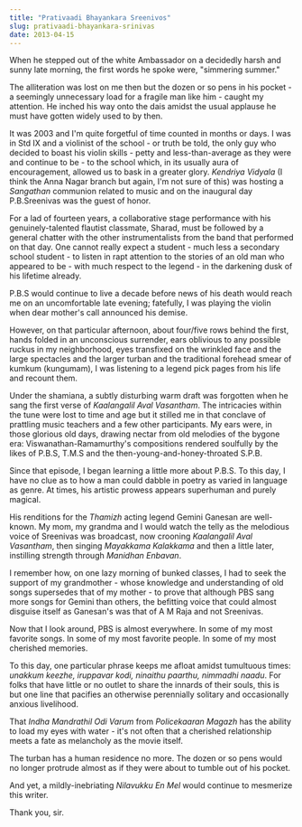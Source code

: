 ```yaml
---
title: "Prativaadi Bhayankara Sreenivos"
slug: prativaadi-bhayankara-srinivas
date: 2013-04-15
---
```


When he stepped out of the white Ambassador on a decidedly harsh and sunny late
morning, the first words he spoke were, "simmering summer."

The alliteration was lost on me then but the dozen or so pens in his pocket - a
seemingly unnecessary load for a fragile man like him - caught my attention. He
inched his way onto the dais amidst the usual applause he must have gotten
widely used to by then.

It was 2003 and I'm quite forgetful of time counted in months or days. I was in
Std IX and a violinist of the school - or truth be told, the only guy who
decided to boast his violin skills - petty and less-than-average as they were
and continue to be - to the school which, in its usually aura of encouragement,
allowed us to bask in a greater glory. _Kendriya Vidyala_ (I think the Anna
Nagar branch but again, I'm not sure of this) was hosting a _Sangathan_
communion related to music and on the inaugural day P.B.Sreenivas was the guest
of honor.

For a lad of fourteen years, a collaborative stage performance with his
genuinely-talented flautist classmate, Sharad, must be followed by a general
chatter with the other instrumentalists from the band that performed on that
day. One cannot really expect a student - much less a secondary school student -
to listen in rapt attention to the stories of an old man who appeared to be -
with much respect to the legend - in the darkening dusk of his lifetime already.

P.B.S would continue to live a decade before news of his death would reach me on
an uncomfortable late evening; fatefully, I was playing the violin when dear
mother's call announced his demise.

However, on that particular afternoon, about four/five rows behind the first,
hands folded in an unconscious surrender, ears oblivious to any possible ruckus
in my neighborhood, eyes transfixed on the wrinkled face and the large
spectacles and the larger turban and the traditional forehead smear of kumkum
(kungumam), I was listening to a legend pick pages from his life and recount
them.

Under the shamiana, a subtly disturbing warm draft was forgotten when he sang
the first verse of _Kaalangalil Aval Vasantham_. The intricacies within the tune
were lost to time and age but it stilled me in that conclave of prattling music
teachers and a few other participants. My ears were, in those glorious old days,
drawing nectar from old melodies of the bygone era: Viswanathan-Ramamurthy's
compositions rendered soulfully by the likes of P.B.S, T.M.S and the
then-young-and-honey-throated S.P.B.

Since that episode, I began learning a little more about P.B.S. To this day, I
have no clue as to how a man could dabble in poetry as varied in language as
genre. At times, his artistic prowess appears superhuman and purely magical.

His renditions for the _Thamizh_ acting legend Gemini Ganesan are well-known. My
mom, my grandma and I would watch the telly as the melodious voice of Sreenivas
was broadcast, now crooning _Kaalangalil Aval Vasantham_, then singing
_Mayakkama Kalakkama_ and then a little later, instilling strength through
_Manidhan Enbavan_.

I remember how, on one lazy morning of bunked classes, I had to seek the support
of my grandmother - whose knowledge and understanding of old songs supersedes
that of my mother - to prove that although PBS sang more songs for Gemini than
others, the befitting voice that could almost disguise itself as Ganesan's was
that of A M Raja and not Sreenivas.

Now that I look around, PBS is almost everywhere. In some of my most favorite
songs. In some of my most favorite people. In some of my most cherished
memories.

To this day, one particular phrase keeps me afloat amidst tumultuous times:
_unakkum keezhe, iruppavar kodi, ninaithu paarthu, nimmadhi naadu_. For folks
that have little or no outlet to share the innards of their souls, this is but
one line that pacifies an otherwise perennially solitary and occasionally
anxious livelihood.

That _Indha Mandrathil Odi Varum_ from _Policekaaran Magazh_ has the ability to
load my eyes with water - it's not often that a cherished relationship meets a
fate as melancholy as the movie itself.

The turban has a human residence no more. The dozen or so pens would no longer
protrude almost as if they were about to tumble out of his pocket.

And yet, a mildly-inebriating _Nilavukku En Mel_ would continue to mesmerize
this writer.

Thank you, sir.
